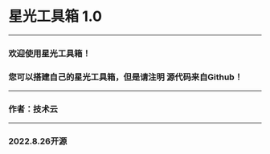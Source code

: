 # 星光工具箱 1.0
---
### 欢迎使用星光工具箱！
### 您可以搭建自己的星光工具箱，但是请注明 源代码来自Github！
---
### 作者：技术云
---
### 2022.8.26开源
